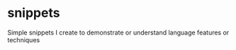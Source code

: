 snippets
========

Simple snippets I create to demonstrate or understand language features or techniques

